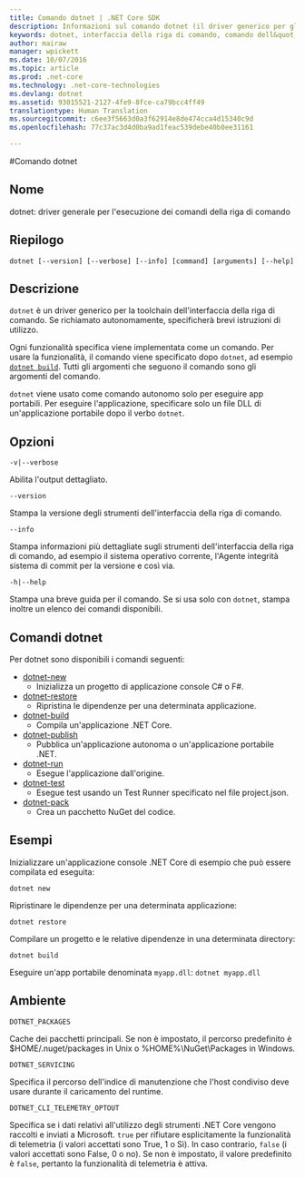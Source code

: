 ```yaml
---
title: Comando dotnet | .NET Core SDK
description: Informazioni sul comando dotnet (il driver generico per gli strumenti dell&quot;interfaccia della riga di comando di .NET Core) e sul relativo utilizzo.
keywords: dotnet, interfaccia della riga di comando, comando dell&quot;interfaccia della riga di comando, .NET Core
author: mairaw
manager: wpickett
ms.date: 10/07/2016
ms.topic: article
ms.prod: .net-core
ms.technology: .net-core-technologies
ms.devlang: dotnet
ms.assetid: 93015521-2127-4fe9-8fce-ca79bcc4ff49
translationtype: Human Translation
ms.sourcegitcommit: c6ee3f5663d0a3f62914e8de474cca4d15340c9d
ms.openlocfilehash: 77c37ac3d4d0ba9ad1feac539debe40b0ee31161

---
```


#<a name="dotnet-command"></a>Comando dotnet

## <a name="name"></a>Nome

dotnet: driver generale per l'esecuzione dei comandi della riga di comando

## <a name="synopsis"></a>Riepilogo

`dotnet [--version] [--verbose] [--info] [command] [arguments] [--help]`

## <a name="description"></a>Descrizione
`dotnet` è un driver generico per la toolchain dell'interfaccia della riga di comando. Se richiamato autonomamente, specificherà brevi istruzioni di utilizzo. 

Ogni funzionalità specifica viene implementata come un comando. Per usare la funzionalità, il comando viene specificato dopo `dotnet`, ad esempio [`dotnet build`](dotnet-build.md). Tutti gli argomenti che seguono il comando sono gli argomenti del comando. 

`dotnet` viene usato come comando autonomo solo per eseguire app portabili. Per eseguire l'applicazione, specificare solo un file DLL di un'applicazione portabile dopo il verbo `dotnet`.    

## <a name="options"></a>Opzioni

`-v|--verbose`

Abilita l'output dettagliato.

`--version`

Stampa la versione degli strumenti dell'interfaccia della riga di comando.

`--info`

Stampa informazioni più dettagliate sugli strumenti dell'interfaccia della riga di comando, ad esempio il sistema operativo corrente, l'Agente integrità sistema di commit per la versione e così via. 

`-h|--help`

Stampa una breve guida per il comando. Se si usa solo con `dotnet`, stampa inoltre un elenco dei comandi disponibili.  

## <a name="dotnet-commands"></a>Comandi dotnet

Per dotnet sono disponibili i comandi seguenti:

* [dotnet-new](dotnet-new.md)
   * Inizializza un progetto di applicazione console C# o F#.
* [dotnet-restore](dotnet-restore.md)
  * Ripristina le dipendenze per una determinata applicazione. 
* [dotnet-build](dotnet-build.md)
  * Compila un'applicazione .NET Core.
* [dotnet-publish](dotnet-publish.md)
   * Pubblica un'applicazione autonoma o un'applicazione portabile .NET.
* [dotnet-run](dotnet-run.md)
   * Esegue l'applicazione dall'origine.
* [dotnet-test](dotnet-test.md)
   * Esegue test usando un Test Runner specificato nel file project.json.
* [dotnet-pack](dotnet-pack.md)
   * Crea un pacchetto NuGet del codice.

## <a name="examples"></a>Esempi

Inizializzare un'applicazione console .NET Core di esempio che può essere compilata ed eseguita:

`dotnet new`

Ripristinare le dipendenze per una determinata applicazione:

`dotnet restore`

Compilare un progetto e le relative dipendenze in una determinata directory: 

`dotnet build`

Eseguire un'app portabile denominata `myapp.dll`: `dotnet myapp.dll`

## <a name="environment"></a>Ambiente 

`DOTNET_PACKAGES`

Cache dei pacchetti principali. Se non è impostato, il percorso predefinito è $HOME/.nuget/packages in Unix o %HOME%\NuGet\Packages in Windows.

`DOTNET_SERVICING`

Specifica il percorso dell'indice di manutenzione che l'host condiviso deve usare durante il caricamento del runtime.

`DOTNET_CLI_TELEMETRY_OPTOUT`

Specifica se i dati relativi all'utilizzo degli strumenti .NET Core vengono raccolti e inviati a Microsoft. `true` per rifiutare esplicitamente la funzionalità di telemetria (i valori accettati sono True, 1 o Sì). In caso contrario, `false` (i valori accettati sono False, 0 o no). Se non è impostato, il valore predefinito è `false`, pertanto la funzionalità di telemetria è attiva.


<!--HONumber=Nov16_HO1-->


